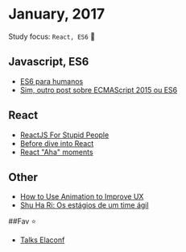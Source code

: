 # January, 2017

Study focus: <code>React, ES6</code> :rocket:

## Javascript, ES6

- [ES6 para humanos](https://github.com/alexmoreno/ES6-para-humanos)
- [Sim, outro post sobre ECMAScript 2015 ou ES6](https://tech.vivareal.com.br/sim-outro-post-sobre-ecmascript-2015-ou-es6-6d50a7f33bd4#.i1uro9eem)

## React

- [ReactJS For Stupid People](http://blog.andrewray.me/reactjs-for-stupid-people/)
- [Before dive into React](http://alves.im/blog/before-dive-into-react.html)
- [React "Aha" moments](https://tylermcginnis.com/react-aha-moments/)

## Other

- [How to Use Animation to Improve UX](http://babich.biz/how-to-use-animation-to-improve-ux/)
- [Shu Ha Ri: Os estágios de um time ágil](https://jhonatanteixeira.wordpress.com/2016/03/16/shu-ha-ri-os-estagios-de-um-time-agil/)

##Fav :star:

- [Talks Elaconf](http://elaconf.com/photos-videos/)
